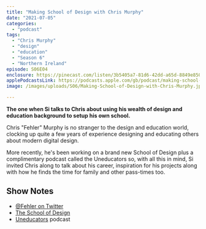 ```yaml
---
title: "Making School of Design with Chris Murphy"
date: "2021-07-05"
categories: 
  - "podcast"
tags: 
  - "Chris Murphy"
  - "design"
  - "education"
  - "Season 6"
  - "Northern Ireland"
episode: S06E04
enclosure: https://pinecast.com/listen/3b5405a7-81d6-42dd-a65d-8849e850d7a6.mp3
applePodcastsLink: https://podcasts.apple.com/gb/podcast/making-school-of-design-with-chris-murphy/id1490247567?i=1000587027792
image: /images/uploads/S06/Making-School-of-Design-with-Chris-Murphy.jpg

---
```


**The one when Si talks to Chris about using his wealth of design and education background to setup his own school.**

Chris "Fehler" Murphy is no stranger to the design and education world, clocking up quite a few years of experience designing and educating others about modern digital design.

More recently, he's been working on a brand new School of Design plus a complimentary podcast called the Uneducators so, with all this in mind, Si invited Chris along to talk about his career, inspiration for his projects along with how he finds the time for family and other pass-times too.

## Show Notes

- [@Fehler on Twitter](https://twitter.com/fehler)
- [The School of Design](http://theschoolofdesign.com/)
- [Uneducators](https://podcasts.apple.com/gb/podcast/uneducators-org/id1523111981) podcast
